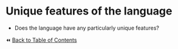 # Unique features of the language
- Does the language have any particularly unique features?

:rewind: [Back to Table of Contents](../README.md) <!-- BackToC -->
